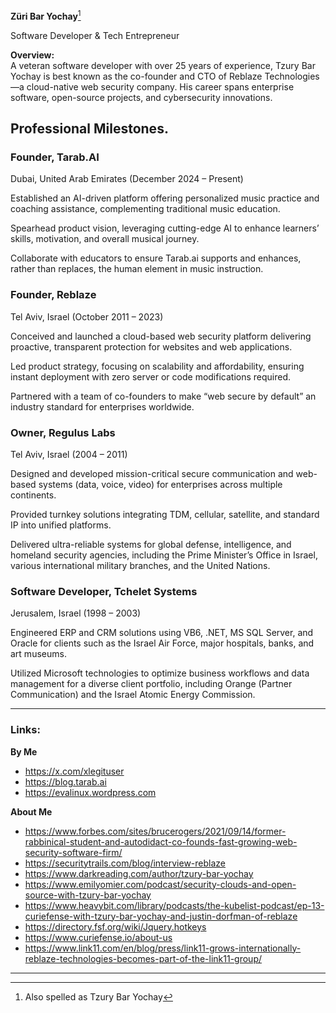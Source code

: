 **Züri Bar Yochay**[^1]

Software Developer & Tech Entrepreneur

**Overview:**  
A veteran software developer with over 25 years of experience, Tzury Bar Yochay is best known as the co-founder and CTO of Reblaze Technologies—a cloud-native web security company. His career spans enterprise software, open-source projects, and cybersecurity innovations.

## Professional Milestones.
### Founder, Tarab.AI
Dubai, United Arab Emirates (December 2024 – Present)

Established an AI-driven platform offering personalized music practice and coaching assistance, complementing traditional music education.

Spearhead product vision, leveraging cutting-edge AI to enhance learners’ skills, motivation, and overall musical journey.

Collaborate with educators to ensure Tarab.ai supports and enhances, rather than replaces, the human element in music instruction.

### Founder, Reblaze
Tel Aviv, Israel (October 2011 – 2023)

Conceived and launched a cloud-based web security platform delivering proactive, transparent protection for websites and web applications.

Led product strategy, focusing on scalability and affordability, ensuring instant deployment with zero server or code modifications required.

Partnered with a team of co-founders to make “web secure by default” an industry standard for enterprises worldwide.

### Owner, Regulus Labs
Tel Aviv, Israel (2004 – 2011)

Designed and developed mission-critical secure communication and web-based systems (data, voice, video) for enterprises across multiple continents.

Provided turnkey solutions integrating TDM, cellular, satellite, and standard IP into unified platforms.

Delivered ultra-reliable systems for global defense, intelligence, and homeland security agencies, including the Prime Minister’s Office in Israel, various international military branches, and the United Nations.

### Software Developer, Tchelet Systems
Jerusalem, Israel (1998 – 2003)

Engineered ERP and CRM solutions using VB6, .NET, MS SQL Server, and Oracle for clients such as the Israel Air Force, major hospitals, banks, and art museums.

Utilized Microsoft technologies to optimize business workflows and data management for a diverse client portfolio, including Orange (Partner Communication) and the Israel Atomic Energy Commission.

---
### Links:

**By Me**
- https://x.com/xlegituser
- https://blog.tarab.ai
- https://evalinux.wordpress.com

**About Me**
- https://www.forbes.com/sites/brucerogers/2021/09/14/former-rabbinical-student-and-autodidact-co-founds-fast-growing-web-security-software-firm/
- https://securitytrails.com/blog/interview-reblaze
- https://www.darkreading.com/author/tzury-bar-yochay
- https://www.emilyomier.com/podcast/security-clouds-and-open-source-with-tzury-bar-yochay
- https://www.heavybit.com/library/podcasts/the-kubelist-podcast/ep-13-curiefense-with-tzury-bar-yochay-and-justin-dorfman-of-reblaze
- https://directory.fsf.org/wiki/Jquery.hotkeys
- https://www.curiefense.io/about-us
- https://www.link11.com/en/blog/press/link11-grows-internationally-reblaze-technologies-becomes-part-of-the-link11-group/

---
[^1]: Also spelled as Tzury Bar Yochay
